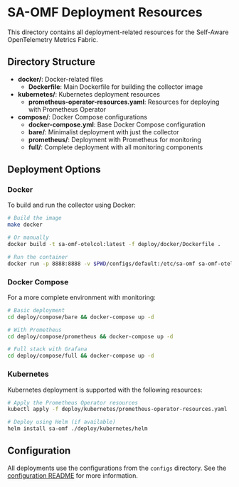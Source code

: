 # SA-OMF Deployment Resources

This directory contains all deployment-related resources for the Self-Aware OpenTelemetry Metrics Fabric.

## Directory Structure

- **docker/**: Docker-related files
  - **Dockerfile**: Main Dockerfile for building the collector image
- **kubernetes/**: Kubernetes deployment resources
  - **prometheus-operator-resources.yaml**: Resources for deploying with Prometheus Operator
- **compose/**: Docker Compose configurations
  - **docker-compose.yml**: Base Docker Compose configuration
  - **bare/**: Minimalist deployment with just the collector
  - **prometheus/**: Deployment with Prometheus for monitoring
  - **full/**: Complete deployment with all monitoring components

## Deployment Options

### Docker

To build and run the collector using Docker:

```bash
# Build the image
make docker

# Or manually
docker build -t sa-omf-otelcol:latest -f deploy/docker/Dockerfile .

# Run the container
docker run -p 8888:8888 -v $PWD/configs/default:/etc/sa-omf sa-omf-otelcol:latest --config=/etc/sa-omf/config.yaml
```

### Docker Compose

For a more complete environment with monitoring:

```bash
# Basic deployment
cd deploy/compose/bare && docker-compose up -d

# With Prometheus
cd deploy/compose/prometheus && docker-compose up -d

# Full stack with Grafana
cd deploy/compose/full && docker-compose up -d
```

### Kubernetes

Kubernetes deployment is supported with the following resources:

```bash
# Apply the Prometheus Operator resources
kubectl apply -f deploy/kubernetes/prometheus-operator-resources.yaml

# Deploy using Helm (if available)
helm install sa-omf ./deploy/kubernetes/helm
```

## Configuration

All deployments use the configurations from the `configs` directory. See the [configuration README](../configs/README.md) for more information.